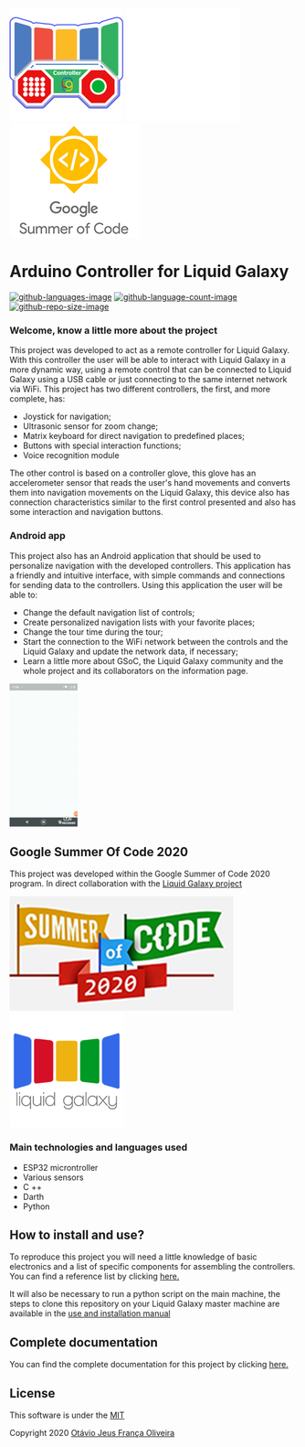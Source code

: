 ![Logo](./Docs/AppIconv2.png) ![Logo](./Docs/logoGif.gif) ![Logo](./Docs/gsoc.png)

# Arduino Controller for Liquid Galaxy

[![github-languages-image](https://img.shields.io/github/languages/top/LiquidGalaxyLAB/Arduino-Controller.svg?color=green)]() [![github-language-count-image](https://img.shields.io/github/languages/count/LiquidGalaxyLAB/Arduino-Controller.svg)]()  [![github-repo-size-image](https://img.shields.io/github/repo-size/LiquidGalaxyLAB/Arduino-Controller.svg?color=yellow)]()

### __Welcome, know a little more about the project__

This project was developed to act as a remote controller for Liquid Galaxy. With this controller the user will be able to interact with Liquid Galaxy in a more dynamic way, using a remote control that can be connected to Liquid Galaxy using a USB cable or just connecting to the same internet network via WiFi.
This project has two different controllers, the first, and more complete, has:
* Joystick for navigation;
* Ultrasonic sensor for zoom change;
* Matrix keyboard for direct navigation to predefined places;
* Buttons with special interaction functions;
* Voice recognition module

The other control is based on a controller glove, this glove has an accelerometer sensor that reads the user's hand movements and converts them into navigation movements on the Liquid Galaxy, this device also has connection characteristics similar to the first control presented and also has some interaction and navigation buttons.

 ### __Android app__
 This project also has an Android application that should be used to personalize navigation with the developed controllers. This application has a friendly and intuitive interface, with simple commands and connections for sending data to the controllers. Using this application the user will be able to:
* Change the default navigation list of controls;
* Create personalized navigation lists with your favorite places;
* Change the tour time during the tour;
* Start the connection to the WiFi network between the controls and the Liquid Galaxy and update the network data, if necessary;
* Learn a little more about GSoC, the Liquid Galaxy community and the whole project and its collaborators on the information page.

![Logo](./Docs/app.gif)

 ## __Google Summer Of Code 2020__
 This project was developed within the Google Summer of Code 2020 program. In direct collaboration with the [Liquid Galaxy project](https://www.liquidgalaxy.eu/)
 
 ![Logo](./Docs/gsoc2020.PNG) ![Logo](./Docs/liquidg.PNG)
 
 ### Main technologies and languages used
 
* ESP32 microntroller
* Various sensors
* C ++
* Darth
* Python

## How to install and use?
To reproduce this project you will need a little knowledge of basic electronics and a list of specific components for assembling the controllers.
You can find a reference list by clicking [here.](https://docs.google.com/spreadsheets/d/1dB7ytINp_5vQwNA6uyauQipsMxrJ-Wr6oeAZAQ9JamU/edit?usp=sharing)

It will also be necessary to run a python script on the main machine, the steps to clone this repository on your Liquid Galaxy master machine are available in the [use and installation manual](https://docs.google.com/document/d/1tBn0hPdX7SJ-kYaByKNV1_GQNJUsSkxQtLVOuMz2EcE/edit?usp=sharing)

## Complete documentation
You can find the complete documentation for this project by clicking [here.](https://docs.google.com/document/d/1tBn0hPdX7SJ-kYaByKNV1_GQNJUsSkxQtLVOuMz2EcE/edit?usp=sharing)

## License
This software is under the [MIT](https://choosealicense.com/licenses/mit/)

Copyright 2020 [Otávio Jeus França Oliveira](https://www.linkedin.com/in/otaviojfoliveira/)
